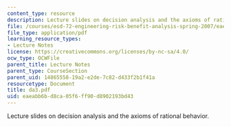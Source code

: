 ```yaml
---
content_type: resource
description: Lecture slides on decision analysis and the axioms of rational behavior.
file: /courses/esd-72-engineering-risk-benefit-analysis-spring-2007/eaeabb6bd8ca05f6ff90d8902193bd43_da3.pdf
file_type: application/pdf
learning_resource_types:
- Lecture Notes
license: https://creativecommons.org/licenses/by-nc-sa/4.0/
ocw_type: OCWFile
parent_title: Lecture Notes
parent_type: CourseSection
parent_uid: 14865558-19a2-e2de-7c82-d433f2b1f41a
resourcetype: Document
title: da3.pdf
uid: eaeabb6b-d8ca-05f6-ff90-d8902193bd43
---
```

Lecture slides on decision analysis and the axioms of rational behavior.